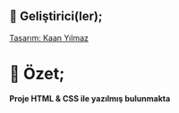 ## 🎩 Geliştirici(ler);

[Tasarım: Kaan Yılmaz](https://kaanymz.com)

# 📌 Özet;
**Proje HTML & CSS ile yazılmış bulunmakta**
